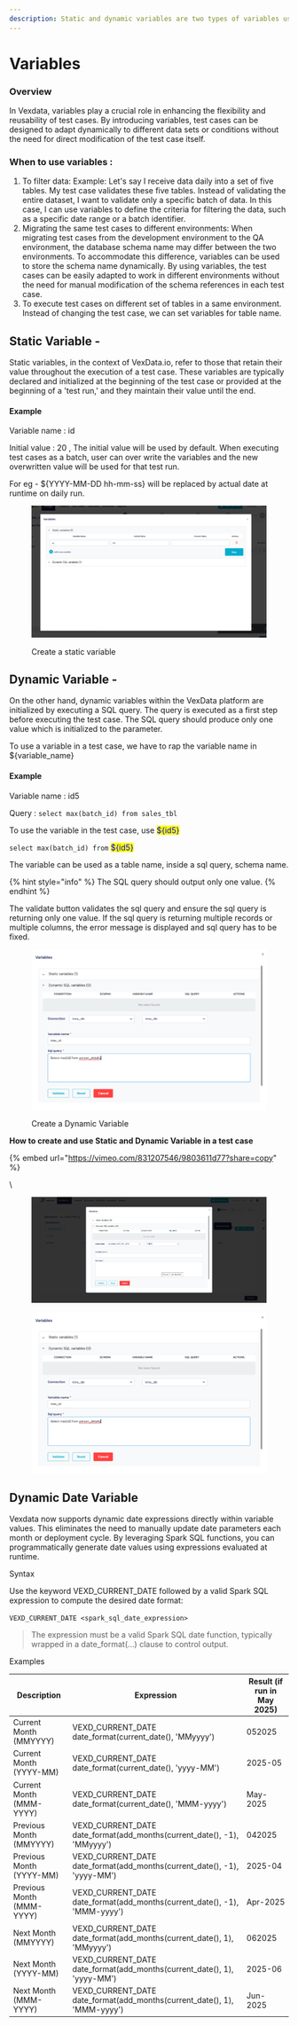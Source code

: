 ```yaml
---
description: Static and dynamic variables are two types of variables used in test cases.
---
```


# Variables

### Overview



In Vexdata, variables play a crucial role in enhancing the flexibility and reusability of test cases. By introducing variables, test cases can be designed to adapt dynamically to different data sets or conditions without the need for direct modification of the test case itself.



### When to use variables :

1. To filter data: Example: Let's say I receive data daily into a set of five tables. My test case validates these five tables. Instead of validating the entire dataset, I want to validate only a specific batch of data. In this case, I can use variables to define the criteria for filtering the data, such as a specific date range or a batch identifier.
2. Migrating the same test cases to different environments: When migrating test cases from the development environment to the QA environment, the database schema name may differ between the two environments. To accommodate this difference, variables can be used to store the schema name dynamically. By using variables, the test cases can be easily adapted to work in different environments without the need for manual modification of the schema references in each test case.
3. To execute test cases on different set of tables in a same environment. Instead of changing the test case, we can set variables for table name.



## Static Variable -&#x20;

Static variables, in the context of VexData.io, refer to those that retain their value throughout the execution of a test case. These variables are typically declared and initialized at the beginning of the test case or provided at the beginning of a 'test run,' and they maintain their value until the end.

#### Example

Variable name : id

Initial value : 20  ,  The initial value will be used by default. When executing test cases as a batch, user can over write the variables and the new overwritten value will be used for that test run.

For eg - ${YYYY-MM-DD hh-mm-ss} will be replaced by actual date at runtime on daily run.

<figure><img src="../.gitbook/assets/image (82).png" alt=""><figcaption><p>Create a static variable</p></figcaption></figure>

## **Dynamic Variable** -&#x20;

On the other hand, dynamic variables within the VexData platform are initialized by executing a SQL query. The query is executed as a first step before executing the test case. The SQL query should produce only one value which is initialized to the parameter.&#x20;

To use a variable in a test case, we have to rap the variable name in ${variable\_name}

#### Example

Variable name : id5

Query : `select max(batch_id) from sales_tbl`

To use the variable in the test case, use <mark style="color:blue;">${id5}</mark>

`select max(batch_id) from` <mark style="color:blue;">${id5}</mark>

The variable can be used as a table name, inside a sql query, schema name.&#x20;

{% hint style="info" %}
The SQL query should output only one value.
{% endhint %}

The validate button validates the sql query and ensure the sql query is returning only one value. If the sql query is returning multiple records or multiple columns, the error message is displayed and sql query has to be fixed.

<figure><img src="../.gitbook/assets/image (83).png" alt=""><figcaption><p>Create a Dynamic Variable</p></figcaption></figure>



**How to create and use Static and Dynamic Variable in a test case**



{% embed url="https://vimeo.com/831207546/9803611d77?share=copy" %}



\


<div><figure><img src="../.gitbook/assets/Screenshot 2024-12-17 184622.png" alt=""><figcaption></figcaption></figure> <figure><img src="../.gitbook/assets/image (83) (1).png" alt=""><figcaption></figcaption></figure></div>



## **Dynamic Date Variable**



Vexdata now supports dynamic date expressions directly within variable values. This eliminates the need to manually update date parameters each month or deployment cycle. By leveraging Spark SQL functions, you can programmatically generate date values using expressions evaluated at runtime.



Syntax

Use the keyword VEXD\_CURRENT\_DATE followed by a valid Spark SQL expression to compute the desired date format:

`VEXD_CURRENT_DATE <spark_sql_date_expression>`

> The expression must be a valid Spark SQL date function, typically wrapped in a date\_format(...) clause to control output.

Examples

| Description               | Expression                                                                     | Result (if run in May 2025) |
| ------------------------- | ------------------------------------------------------------------------------ | --------------------------- |
| Current Month (MMYYYY)    | VEXD\_CURRENT\_DATE date\_format(current\_date(), 'MMyyyy')                    | 052025                      |
| Current Month (YYYY-MM)   | VEXD\_CURRENT\_DATE date\_format(current\_date(), 'yyyy-MM')                   | 2025-05                     |
| Current Month (MMM-YYYY)  | VEXD\_CURRENT\_DATE date\_format(current\_date(), 'MMM-yyyy')                  | May-2025                    |
| Previous Month (MMYYYY)   | VEXD\_CURRENT\_DATE date\_format(add\_months(current\_date(), -1), 'MMyyyy')   | 042025                      |
| Previous Month (YYYY-MM)  | VEXD\_CURRENT\_DATE date\_format(add\_months(current\_date(), -1), 'yyyy-MM')  | 2025-04                     |
| Previous Month (MMM-YYYY) | VEXD\_CURRENT\_DATE date\_format(add\_months(current\_date(), -1), 'MMM-yyyy') | Apr-2025                    |
| Next Month (MMYYYY)       | VEXD\_CURRENT\_DATE date\_format(add\_months(current\_date(), 1), 'MMyyyy')    | 062025                      |
| Next Month (YYYY-MM)      | VEXD\_CURRENT\_DATE date\_format(add\_months(current\_date(), 1), 'yyyy-MM')   | 2025-06                     |
| Next Month (MMM-YYYY)     | VEXD\_CURRENT\_DATE date\_format(add\_months(current\_date(), 1), 'MMM-yyyy')  | Jun-2025                    |
